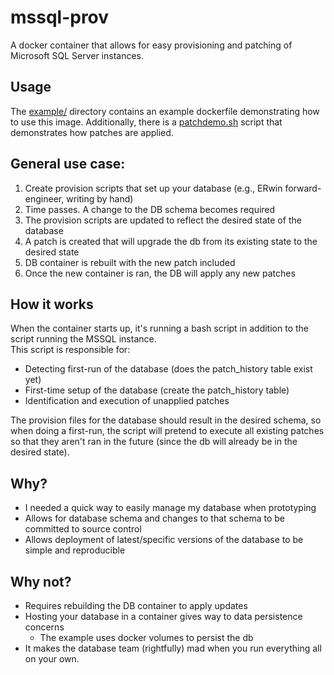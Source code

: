 # mssql-prov

A docker container that allows for easy provisioning and patching of Microsoft SQL Server instances.

## Usage

The [example/](example/) directory contains an example dockerfile demonstrating how to use this image.
Additionally, there is a [patchdemo.sh](example/patchdemo.sh) script that demonstrates how patches are applied.

## General use case:

1. Create provision scripts that set up your database (e.g., ERwin forward-engineer, writing by hand)
2. Time passes. A change to the DB schema becomes required
3. The provision scripts are updated to reflect the desired state of the database
4. A patch is created that will upgrade the db from its existing state to the desired state
5. DB container is rebuilt with the new patch included
6. Once the new container is ran, the DB will apply any new patches

## How it works

When the container starts up, it's running a bash script in addition to the script running the MSSQL instance.\
This script is responsible for:

- Detecting first-run of the database (does the patch_history table exist yet)
- First-time setup of the database (create the patch_history table)
- Identification and execution of unapplied patches

The provision files for the database should result in the desired schema, so when doing a first-run, the script will pretend to execute all existing patches so that they aren't ran in the future (since the db will already be in the desired state).

## Why?

- I needed a quick way to easily manage my database when prototyping
- Allows for database schema and changes to that schema to be committed to source control
- Allows deployment of latest/specific versions of the database to be simple and reproducible

## Why not?

- Requires rebuilding the DB container to apply updates
- Hosting your database in a container gives way to data persistence concerns
	- The example uses docker volumes to persist the db
- It makes the database team (rightfully) mad when you run everything all on your own.
